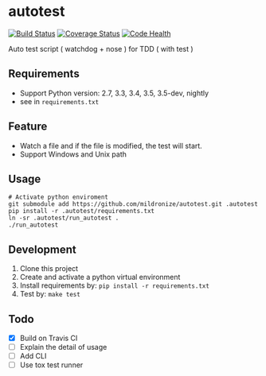 # autotest
[![Build Status](https://travis-ci.org/mildronize/autotest.svg?branch=master)](https://travis-ci.org/mildronize/autotest)
[![Coverage Status](https://coveralls.io/repos/github/mildronize/autotest/badge.svg?branch=master)](https://coveralls.io/github/mildronize/autotest?branch=master)
[![Code Health](https://landscape.io/github/mildronize/autotest/master/landscape.svg?style=flat)](https://landscape.io/github/mildronize/autotest/master)

Auto test script ( watchdog + nose ) for TDD ( with test )

## Requirements
- Support Python version:  2.7, 3.3, 3.4, 3.5, 3.5-dev, nightly
- see in `requirements.txt`

## Feature
- Watch a file and if the file is modified, the test will start.
- Support Windows and Unix path

## Usage
```
# Activate python enviroment
git submodule add https://github.com/mildronize/autotest.git .autotest
pip install -r .autotest/requirements.txt
ln -sr .autotest/run_autotest .
./run_autotest
```


## Development
1. Clone this project
2. Create and activate a python virtual environment
3. Install requirements by: `pip install -r requirements.txt`
4. Test by: `make test`

## Todo
- [x] Build on Travis CI
- [ ] Explain the detail of usage
- [ ] Add CLI
- [ ] Use tox test runner
